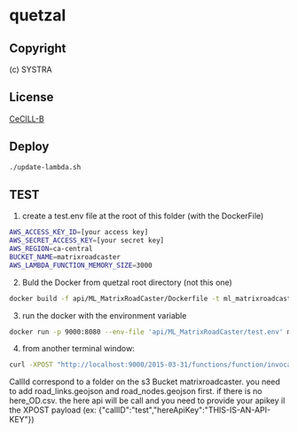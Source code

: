 
# quetzal
## Copyright
(c) SYSTRA
## License
[CeCILL-B](LICENSE.md)
## Deploy
```bash
./update-lambda.sh
```
## TEST

1) create a test.env file at the root of this folder (with the DockerFile)
```bash
AWS_ACCESS_KEY_ID=[your access key]
AWS_SECRET_ACCESS_KEY=[your secret key]
AWS_REGION=ca-central
BUCKET_NAME=matrixroadcaster
AWS_LAMBDA_FUNCTION_MEMORY_SIZE=3000
```
2) Buld the Docker from quetzal root directory (not this one)
```bash
docker build -f api/ML_MatrixRoadCaster/Dockerfile -t ml_matrixroadcaster:latest .
```
3) run the docker with the environment variable
```bash
docker run -p 9000:8080 --env-file 'api/ML_MatrixRoadCaster/test.env' ml_matrixroadcaster 
```
4) from another terminal window:
```bash
curl -XPOST "http://localhost:9000/2015-03-31/functions/function/invocations" -d '{"callID":"test"}'
```
CallId correspond to a folder on the s3 Bucket matrixroadcaster. you need to add road_links.geojson and road_nodes.geojson first. if there is no here_OD.csv. the here api will be call and you need to provide your apikey il the XPOST payload (ex: {"callID":"test","hereApiKey":"THIS-IS-AN-API-KEY"})